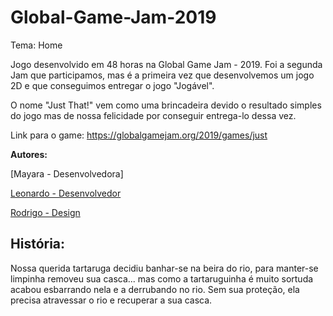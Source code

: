 # Global-Game-Jam-2019

Tema: Home

Jogo desenvolvido em 48 horas na Global Game Jam - 2019. Foi a segunda Jam que participamos, mas é a primeira vez que desenvolvemos um jogo 2D e que conseguimos entregar o jogo "Jogável".  

O nome "Just That!" vem como uma brincadeira devido o resultado simples do jogo mas de nossa felicidade por conseguir entrega-lo dessa vez.

Link para o game: https://globalgamejam.org/2019/games/just

**Autores:**

[Mayara - Desenvolvedora]

[Leonardo - Desenvolvedor](https://github.com/LZagatto)

[Rodrigo - Design](https://github.com/RodrigoDisselli)

## História: 

Nossa querida tartaruga decidiu banhar-se na beira do rio, para manter-se limpinha removeu sua casca... mas como a tartaruguinha é muito sortuda acabou esbarrando nela e a derrubando no rio.
Sem sua proteção, ela precisa atravessar o rio e recuperar a sua casca.







